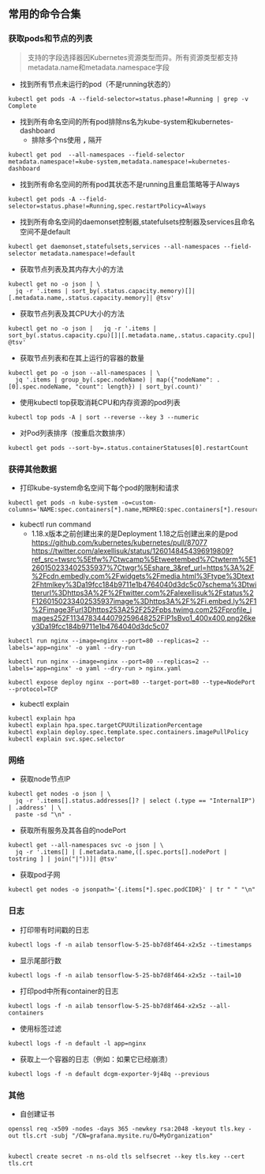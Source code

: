 ## 常用的命令合集

### 获取pods和节点的列表
> 支持的字段选择器因Kubernetes资源类型而异。所有资源类型都支持metadata.name和metadata.namespace字段  
- 找到所有节点未运行的pod（不是running状态的）
```
kubectl get pods -A --field-selector=status.phase!=Running | grep -v Complete
```
- 找到所有命名空间的所有pod排除ns名为kube-system和kubernetes-dashboard
  - 排除多个ns使用 **`,`** 隔开
```
kubectl get pod  --all-namespaces --field-selector metadata.namespace!=kube-system,metadata.namespace!=kubernetes-dashboard
```
- 找到所有命名空间的所有pod其状态不是running且重启策略等于Always
```
kubectl get pods -A --field-selector=status.phase!=Running,spec.restartPolicy=Always
```
- 找到所有命名空间的daemonset控制器,statefulsets控制器及services且命名空间不是default
```
kubectl get daemonset,statefulsets,services --all-namespaces --field-selector metadata.namespace!=default
```
- 获取节点列表及其内存大小的方法
```
kubectl get no -o json | \
  jq -r '.items | sort_by(.status.capacity.memory)[]|[.metadata.name,.status.capacity.memory]| @tsv'
```
- 获取节点列表及其CPU大小的方法
```
kubectl get no -o json |   jq -r '.items | sort_by(.status.capacity.cpu)[]|[.metadata.name,.status.capacity.cpu]| @tsv'
```
- 获取节点列表和在其上运行的容器的数量
```
kubectl get po -o json --all-namespaces | \
  jq '.items | group_by(.spec.nodeName) | map({"nodeName": .[0].spec.nodeName, "count": length}) | sort_by(.count)'
```
- 使用kubectl top获取消耗CPU和内存资源的pod列表
```
kubectl top pods -A | sort --reverse --key 3 --numeric
```
- 对Pod列表排序（按重启次数排序）
```
kubectl get pods --sort-by=.status.containerStatuses[0].restartCount
```
### 获得其他数据
- 打印kube-system命名空间下每个pod的限制和请求
```
kubectl get pods -n kube-system -o=custom-columns='NAME:spec.containers[*].name,MEMREQ:spec.containers[*].resources.requests.memory,MEMLIM:spec.containers[*].resources.limits.memory,CPUREQ:spec.containers[*].resources.requests.cpu,CPULIM:spec.containers[*].resources.limits.cpu'
```
- kubectl run command
  - 1.18.x版本之前创建出来的是Deployment 1.18之后创建出来的是pod
  https://github.com/kubernetes/kubernetes/pull/87077  
  https://twitter.com/alexellisuk/status/1260148454396919809?ref_src=twsrc%5Etfw%7Ctwcamp%5Etweetembed%7Ctwterm%5E1260150233402535937%7Ctwgr%5Eshare_3&ref_url=https%3A%2F%2Fcdn.embedly.com%2Fwidgets%2Fmedia.html%3Ftype%3Dtext2Fhtmlkey%3Da19fcc184b9711e1b4764040d3dc5c07schema%3Dtwitterurl%3Dhttps3A%2F%2Ftwitter.com%2Falexellisuk%2Fstatus%2F1260150233402535937image%3Dhttps3A%2F%2Fi.embed.ly%2F1%2Fimage3Furl3Dhttps253A252F252Fpbs.twimg.com252Fprofile_images252F1134783444079259648252FlP1sBvo1_400x400.png26key3Da19fcc184b9711e1b4764040d3dc5c07
```
kubectl run nginx --image=nginx --port=80 --replicas=2 --labels='app=nginx' -o yaml --dry-run

kubectl run nginx --image=nginx --port=80 --replicas=2 --labels='app=nginx' -o yaml --dry-run > nginx.yaml

kubectl expose deploy nginx --port=80 --target-port=80 --type=NodePort --protocol=TCP
```
- kubectl explain
```
kubectl explain hpa
kubectl explain hpa.spec.targetCPUUtilizationPercentage
kubectl explain deploy.spec.template.spec.containers.imagePullPolicy
kubectl explain svc.spec.selector
```
### 网络
- 获取node节点IP
```
kubectl get nodes -o json | \
  jq -r '.items[].status.addresses[]? | select (.type == "InternalIP") | .address' | \
  paste -sd "\n" -
```
- 获取所有服务及其各自的nodePort
```
kubectl get --all-namespaces svc -o json | \
  jq -r '.items[] | [.metadata.name,([.spec.ports[].nodePort | tostring ] | join("|"))]| @tsv'
```
- 获取pod子网
```
kubectl get nodes -o jsonpath='{.items[*].spec.podCIDR}' | tr " " "\n"
```
### 日志
- 打印带有时间戳的日志
```
kubectl logs -f -n ailab tensorflow-5-25-bb7d8f464-x2x5z --timestamps
```
- 显示尾部行数
```
kubectl logs -f -n ailab tensorflow-5-25-bb7d8f464-x2x5z --tail=10
```
- 打印pod中所有container的日志
```
kubectl logs -f -n ailab tensorflow-5-25-bb7d8f464-x2x5z --all-containers
```
- 使用标签过滤
```
kubectl logs -f -n default -l app=nginx
```
- 获取上一个容器的日志（例如：如果它已经崩溃）
```
kubectl logs -f -n default dcgm-exporter-9j48q --previous
```
### 其他
- 自创建证书
```
openssl req -x509 -nodes -days 365 -newkey rsa:2048 -keyout tls.key -out tls.crt -subj "/CN=grafana.mysite.ru/O=MyOrganization"


kubectl create secret -n ns-old tls selfsecret --key tls.key --cert tls.crt
```